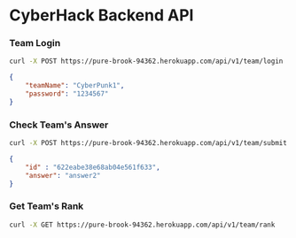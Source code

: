 # CyberHack Backend API

### Team Login

```bash
curl -X POST https://pure-brook-94362.herokuapp.com/api/v1/team/login
```

```json
{
    "teamName": "CyberPunk1",
    "password": "1234567"
}
```





###  Check Team's Answer

```bash
curl -X POST https://pure-brook-94362.herokuapp.com/api/v1/team/submit
```

```json
{
    "id" : "622eabe38e68ab04e561f633",
    "answer": "answer2"
}
```



### Get Team's Rank

```bash
curl -X GET https://pure-brook-94362.herokuapp.com/api/v1/team/rank
```